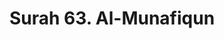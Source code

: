---
title       : "Surah 63. Al-Munafiqun"
DATE        : 7/25/2018 9:18:18 AM
draft       : false
TYPE        : "quran"

BookCode    : "ARB"
SurahNumber : "63"
TotalAyah   : "11"
---